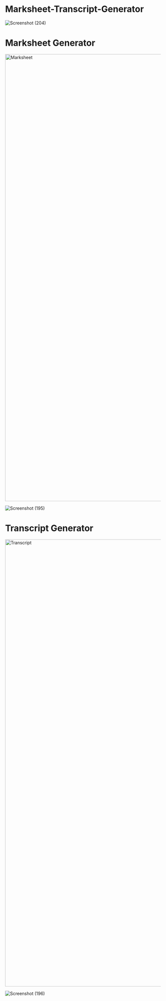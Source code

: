 # Marksheet-Transcript-Generator
![Screenshot (204)](https://user-images.githubusercontent.com/54908804/147084987-bb469ee3-3df1-45b1-a7f2-8d25065b9098.png)

# Marksheet Generator
<img width="1440" alt="Marksheet" src="https://user-images.githubusercontent.com/54908804/147082070-3228ec51-9dbc-4625-b5da-c3be670fc008.png">

![Screenshot (195)](https://user-images.githubusercontent.com/54908804/147082450-3d332654-e4b0-482c-8922-9292693c0360.png)


# Transcript Generator
<img width="1440" alt="Transcript" src="https://user-images.githubusercontent.com/54908804/147082584-77fe3f7a-8548-4e74-95a0-36f6d4f285ae.png">

![Screenshot (196)](https://user-images.githubusercontent.com/54908804/147082708-b3d9f3b8-70d5-4a78-ae28-247ae9629740.png)
